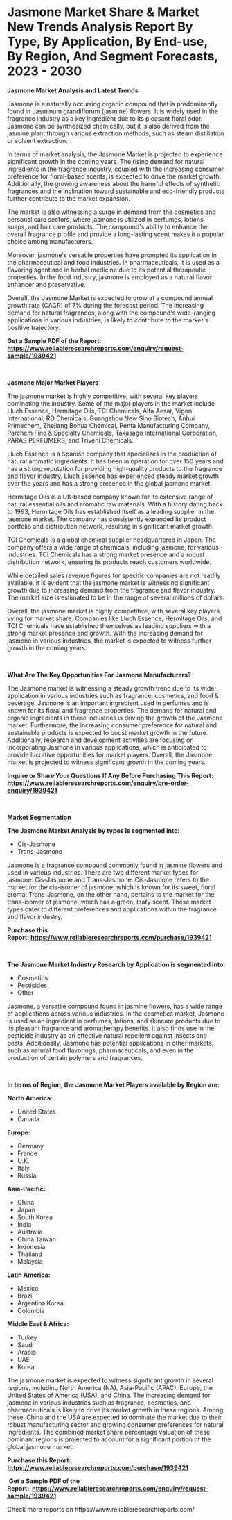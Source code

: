 <p><h1>Jasmone Market Share & Market New Trends Analysis Report By Type, By Application, By End-use, By Region, And Segment Forecasts, 2023 - 2030</h1></p><p><strong>Jasmone Market Analysis and Latest Trends</strong></p>
<p><p>Jasmone is a naturally occurring organic compound that is predominantly found in Jasminum grandiflorum (jasmine) flowers. It is widely used in the fragrance industry as a key ingredient due to its pleasant floral odor. Jasmone can be synthesized chemically, but it is also derived from the jasmine plant through various extraction methods, such as steam distillation or solvent extraction.</p><p>In terms of market analysis, the Jasmone Market is projected to experience significant growth in the coming years. The rising demand for natural ingredients in the fragrance industry, coupled with the increasing consumer preference for floral-based scents, is expected to drive the market growth. Additionally, the growing awareness about the harmful effects of synthetic fragrances and the inclination toward sustainable and eco-friendly products further contribute to the market expansion.</p><p>The market is also witnessing a surge in demand from the cosmetics and personal care sectors, where jasmone is utilized in perfumes, lotions, soaps, and hair care products. The compound's ability to enhance the overall fragrance profile and provide a long-lasting scent makes it a popular choice among manufacturers.</p><p>Moreover, jasmone's versatile properties have prompted its application in the pharmaceutical and food industries. In pharmaceuticals, it is used as a flavoring agent and in herbal medicine due to its potential therapeutic properties. In the food industry, jasmone is employed as a natural flavor enhancer and preservative.</p><p>Overall, the Jasmone Market is expected to grow at a compound annual growth rate (CAGR) of 7% during the forecast period. The increasing demand for natural fragrances, along with the compound's wide-ranging applications in various industries, is likely to contribute to the market's positive trajectory.</p></p>
<p><strong>Get a Sample PDF of the Report:&nbsp; <a href="https://www.reliableresearchreports.com/enquiry/request-sample/1939421">https://www.reliableresearchreports.com/enquiry/request-sample/1939421</a></strong></p>
<p>&nbsp;</p>
<p><strong>Jasmone Major Market Players</strong></p>
<p><p>The jasmone market is highly competitive, with several key players dominating the industry. Some of the major players in the market include Lluch Essence, Hermitage Oils, TCI Chemicals, Alfa Aesar, Vigon International, RD Chemicals, Guangzhou New Sino Biotech, Anhui Primechem, Zhejiang Bohua Chemical, Penta Manufacturing Company, Parchem Fine & Specialty Chemicals, Takasago International Corporation, PARAS PERFUMERS, and Triveni Chemicals.</p><p>Lluch Essence is a Spanish company that specializes in the production of natural aromatic ingredients. It has been in operation for over 150 years and has a strong reputation for providing high-quality products to the fragrance and flavor industry. Lluch Essence has experienced steady market growth over the years and has a strong presence in the global jasmone market.</p><p>Hermitage Oils is a UK-based company known for its extensive range of natural essential oils and aromatic raw materials. With a history dating back to 1993, Hermitage Oils has established itself as a leading supplier in the jasmone market. The company has consistently expanded its product portfolio and distribution network, resulting in significant market growth.</p><p>TCI Chemicals is a global chemical supplier headquartered in Japan. The company offers a wide range of chemicals, including jasmone, for various industries. TCI Chemicals has a strong market presence and a robust distribution network, ensuring its products reach customers worldwide.</p><p>While detailed sales revenue figures for specific companies are not readily available, it is evident that the jasmone market is witnessing significant growth due to increasing demand from the fragrance and flavor industry. The market size is estimated to be in the range of several millions of dollars.</p><p>Overall, the jasmone market is highly competitive, with several key players vying for market share. Companies like Lluch Essence, Hermitage Oils, and TCI Chemicals have established themselves as leading suppliers with a strong market presence and growth. With the increasing demand for jasmone in various industries, the market is expected to witness further growth in the coming years.</p></p>
<p>&nbsp;</p>
<p><strong>What Are The Key Opportunities For Jasmone Manufacturers?</strong></p>
<p><p>The Jasmone market is witnessing a steady growth trend due to its wide application in various industries such as fragrance, cosmetics, and food & beverage. Jasmone is an important ingredient used in perfumes and is known for its floral and fragrance properties. The demand for natural and organic ingredients in these industries is driving the growth of the Jasmone market. Furthermore, the increasing consumer preference for natural and sustainable products is expected to boost market growth in the future. Additionally, research and development activities are focusing on incorporating Jasmone in various applications, which is anticipated to provide lucrative opportunities for market players. Overall, the Jasmone market is projected to witness significant growth in the coming years.</p></p>
<p><strong>Inquire or Share Your Questions If Any Before Purchasing This Report: <a href="https://www.reliableresearchreports.com/enquiry/pre-order-enquiry/1939421">https://www.reliableresearchreports.com/enquiry/pre-order-enquiry/1939421</a></strong></p>
<p>&nbsp;</p>
<p><strong>Market Segmentation</strong></p>
<p><strong>The Jasmone Market Analysis by types is segmented into:</strong></p>
<p><ul><li>Cis-Jasmone</li><li>Trans-Jasmone</li></ul></p>
<p><p>Jasmone is a fragrance compound commonly found in jasmine flowers and used in various industries. There are two different market types for jasmone: Cis-Jasmone and Trans-Jasmone. Cis-Jasmone refers to the market for the cis-isomer of jasmone, which is known for its sweet, floral aroma. Trans-Jasmone, on the other hand, pertains to the market for the trans-isomer of jasmone, which has a green, leafy scent. These market types cater to different preferences and applications within the fragrance and flavor industry.</p></p>
<p><strong>Purchase this Report:&nbsp;<a href="https://www.reliableresearchreports.com/purchase/1939421">https://www.reliableresearchreports.com/purchase/1939421</a></strong></p>
<p>&nbsp;</p>
<p><strong>The Jasmone Market Industry Research by Application is segmented into:</strong></p>
<p><ul><li>Cosmetics</li><li>Pesticides</li><li>Other</li></ul></p>
<p><p>Jasmone, a versatile compound found in jasmine flowers, has a wide range of applications across various industries. In the cosmetics market, Jasmone is used as an ingredient in perfumes, lotions, and skincare products due to its pleasant fragrance and aromatherapy benefits. It also finds use in the pesticide industry as an effective natural repellent against insects and pests. Additionally, Jasmone has potential applications in other markets, such as natural food flavorings, pharmaceuticals, and even in the production of certain polymers and fragrances.</p></p>
<p>&nbsp;</p>
<p><strong>In terms of Region, the Jasmone Market Players available by Region are:</strong></p>
<p>
    <p> <strong> North America: </strong>
        <ul>
            <li>United States</li>
            <li>Canada</li>
        </ul>
        </p> 
    <p> <strong> Europe: </strong>
        <ul>
            <li>Germany</li>
            <li>France</li>
            <li>U.K.</li>
            <li>Italy</li>
            <li>Russia</li>
        </ul>
        </p> 
    <p> <strong> Asia-Pacific: </strong>
        <ul>
            <li>China</li>
            <li>Japan</li>
            <li>South Korea</li>
            <li>India</li>
            <li>Australia</li>
            <li>China Taiwan</li>
            <li>Indonesia</li>
            <li>Thailand</li>
            <li>Malaysia</li>
        </ul>
        </p> 
    <p> <strong> Latin America: </strong>
        <ul>
            <li>Mexico</li>
            <li>Brazil</li>
            <li>Argentina Korea</li>
            <li>Colombia</li>
        </ul>
        </p> 
    <p> <strong> Middle East & Africa: </strong>
        <ul>
            <li>Turkey</li>
            <li>Saudi</li>
            <li>Arabia</li>
            <li>UAE</li>
            <li>Korea</li>
        </ul>
    </p>
    </p>
<p><p>The jasmone market is expected to witness significant growth in several regions, including North America (NA), Asia-Pacific (APAC), Europe, the United States of America (USA), and China. The increasing demand for jasmone in various industries such as fragrance, cosmetics, and pharmaceuticals is likely to drive its market growth in these regions. Among these, China and the USA are expected to dominate the market due to their robust manufacturing sector and growing consumer preferences for natural ingredients. The combined market share percentage valuation of these dominant regions is projected to account for a significant portion of the global jasmone market.</p></p>
<p><strong>Purchase this Report: <a href="https://www.reliableresearchreports.com/purchase/1939421">https://www.reliableresearchreports.com/purchase/1939421</a></strong></p>
<p>&nbsp;<strong>Get a Sample PDF of the Report:&nbsp;&nbsp;<a href="https://www.reliableresearchreports.com/enquiry/request-sample/1939421">https://www.reliableresearchreports.com/enquiry/request-sample/1939421</a></strong></p>
<p><strong></strong></p>
<p>Check more reports on https://www.reliableresearchreports.com/</p>